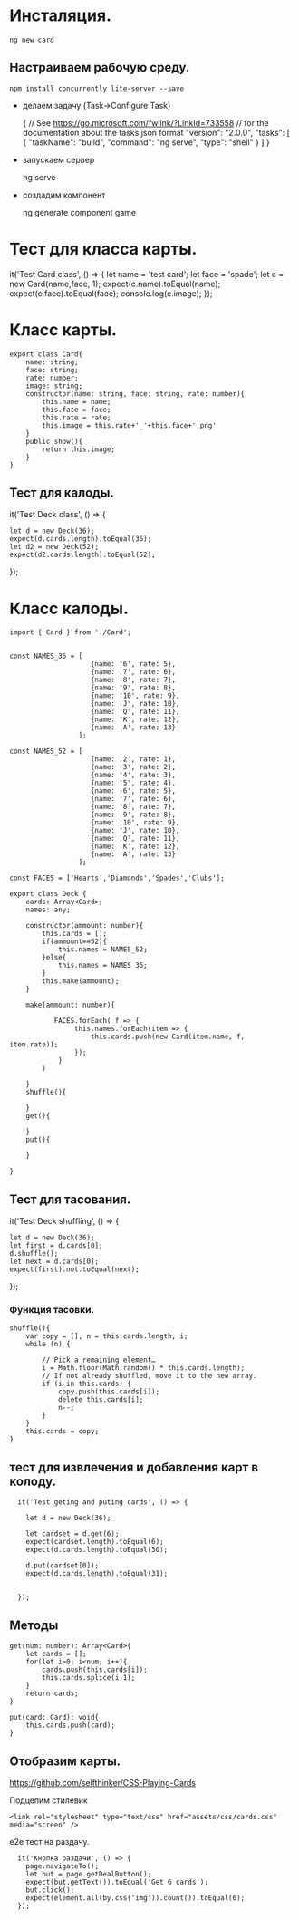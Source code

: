 # Инсталяция.

    ng new card
    
## Настраиваем рабочую среду.

    npm install concurrently lite-server --save
    


    
- делаем задачу (Task->Configure Task)

    {
        // See https://go.microsoft.com/fwlink/?LinkId=733558
        // for the documentation about the tasks.json format
        "version": "2.0.0",
        "tasks": [
            {
                "taskName": "build",
                "command": "ng serve",
                "type": "shell"
            }
        ]
    }
            
    
- запускаем сервер 

  ng serve
    
- создадим компонент

    ng generate component game

# Тест для класса карты.  

  it('Test Card class', () => {
    let name = 'test card';
    let face = 'spade';
    let c = new Card(name,face, 1);
    expect(c.name).toEqual(name);
    expect(c.face).toEqual(face);
    console.log(c.image);
  });
    
    
# Класс карты.

    export class Card{
        name: string;
        face: string;
        rate: number;
        image: string;
        constructor(name: string, face: string, rate: number){
            this.name = name;
            this.face = face;
            this.rate = rate;
            this.image = this.rate+'_'+this.face+'.png'
        }
        public show(){
            return this.image;    
        }
    }

## Тест для калоды.

  it('Test Deck class', () => {
   
    let d = new Deck(36);
    expect(d.cards.length).toEqual(36);
    let d2 = new Deck(52);
    expect(d2.cards.length).toEqual(52);

  });
  

# Класс калоды.

    import { Card } from './Card';


    const NAMES_36 = [
                        {name: '6', rate: 5}, 
                        {name: '7', rate: 6},
                        {name: '8', rate: 7}, 
                        {name: '9', rate: 8},
                        {name: '10', rate: 9}, 
                        {name: 'J', rate: 10},
                        {name: 'Q', rate: 11}, 
                        {name: 'K', rate: 12},
                        {name: 'A', rate: 13}
                     ];

    const NAMES_52 = [
                        {name: '2', rate: 1}, 
                        {name: '3', rate: 2},
                        {name: '4', rate: 3}, 
                        {name: '5', rate: 4},
                        {name: '6', rate: 5}, 
                        {name: '7', rate: 6},
                        {name: '8', rate: 7}, 
                        {name: '9', rate: 8},
                        {name: '10', rate: 9}, 
                        {name: 'J', rate: 10},
                        {name: 'Q', rate: 11}, 
                        {name: 'K', rate: 12},
                        {name: 'A', rate: 13}
                     ];

    const FACES = ['Hearts','Diamonds','Spades','Clubs'];

    export class Deck {
        cards: Array<Card>;
        names: any;

        constructor(ammount: number){
            this.cards = [];
            if(ammount==52){
                this.names = NAMES_52;
            }else{
                this.names = NAMES_36;
            }
            this.make(ammount);
        }

        make(ammount: number){

               FACES.forEach( f => {
                    this.names.forEach(item => {
                        this.cards.push(new Card(item.name, f, item.rate));
                    });
                }
            )
           
        }
        shuffle(){

        }
        get(){

        }
        put(){

        }

    }

## Тест для тасования.

  it('Test Deck shuffling', () => {
   
    let d = new Deck(36);
    let first = d.cards[0];
    d.shuffle();
    let next = d.cards[0];
    expect(first).not.toEqual(next);

  });
  

### Функция тасовки.

    shuffle(){
        var copy = [], n = this.cards.length, i;
        while (n) {

            // Pick a remaining element…
            i = Math.floor(Math.random() * this.cards.length);
            // If not already shuffled, move it to the new array.
            if (i in this.cards) {
                copy.push(this.cards[i]);
                delete this.cards[i];
                n--;
            }
        }
        this.cards = copy;
    }
    
## тест для извлечения и добавления карт в колоду.


      it('Test geting and puting cards', () => { 
       
        let d = new Deck(36);

        let cardset = d.get(6);
        expect(cardset.length).toEqual(6);
        expect(d.cards.length).toEqual(30);

        d.put(cardset[0]);
        expect(d.cards.length).toEqual(31);
        

      });
      
## Методы

    get(num: number): Array<Card>{
        let cards = [];
        for(let i=0; i<num; i++){
            cards.push(this.cards[i]);
            this.cards.splice(i,1);
        }
        return cards;
    }
    
    put(card: Card): void{
        this.cards.push(card);
    }
    
    
## Отобразим карты.

https://github.com/selfthinker/CSS-Playing-Cards

Подцепим стилевик

    
    <link rel="stylesheet" type="text/css" href="assets/css/cards.css" media="screen" />
    
e2e тест на раздачу.

      it('Кнопка раздачи', () => {
        page.navigateTo();
        let but = page.getDealButton();
        expect(but.getText()).toEqual('Get 6 cards');
        but.click();
        expect(element.all(by.css('img')).count()).toEqual(6); 
      });




  
      
      
      
    
